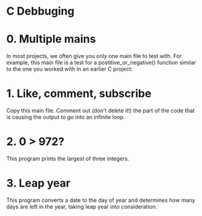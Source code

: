 # C Debbuging 

# 0. Multiple mains
In most projects, we often give you only one main file to test with. For example, this main file is a test for a postitive_or_negative() function similar to the one you worked with in an earlier C project:
# 1. Like, comment, subscribe
Copy this main file. Comment out (don’t delete it!) the part of the code that is causing the output to go into an infinite loop.
# 2. 0 > 972?
This program prints the largest of three integers.
# 3. Leap year
This program converts a date to the day of year and determines how many days are left in the year, taking leap year into consideration.
